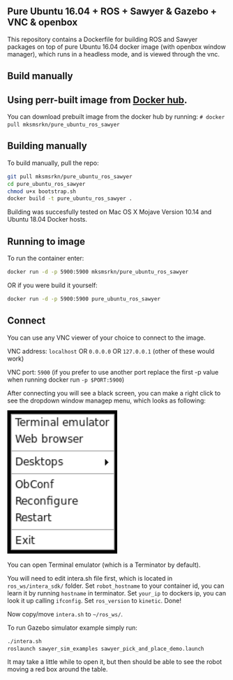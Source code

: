 ## Pure Ubuntu 16.04 + ROS + Sawyer &amp; Gazebo + VNC & openbox

This repository contains a Dockerfile for building ROS and Sawyer packages on top of pure Ubuntu 16.04 docker image (with openbox window manager), which runs in a headless mode, and is viewed through the vnc.


## Build manually


## Using perr-built image from [Docker hub]([https://hub.docker.com/r/mksmsrkn/pure_ubuntu_ros_sawyer/]).
You can download prebuilt image from the docker hub by running:
```# docker pull mksmsrkn/pure_ubuntu_ros_sawyer```


## Building manually

To build manually, pull the repo:

```bash
git pull mksmsrkn/pure_ubuntu_ros_sawyer
cd pure_ubuntu_ros_sawyer
chmod u+x bootstrap.sh
docker build -t pure_ubuntu_ros_sawyer .
```

Building was succesfully tested on Mac OS X Mojave Version 10.14 and Ubuntu 18.04 Docker hosts.


## Running to image

To run the container enter:

```bash
docker run -d -p 5900:5900 mksmsrkn/pure_ubuntu_ros_sawyer
```

OR if you were build it yourself:

```bash
docker run -d -p 5900:5900 pure_ubuntu_ros_sawyer
```

## Connect

You can use any VNC viewer of your choice to connect to the image.

VNC address: `localhost` OR `0.0.0.0` OR `127.0.0.1` (other of these would work)

VNC port: `5900` 
(if you prefer to use another port replace the first -p value when running docker run `-p $PORT:5900`)

After connecting you will see a black screen, you can make a right click to see the dropdown window managep menu, which looks as following:

![](misc/menu.png)

You can open Terminal emulator (which is a Terminator by default).

You will need to edit intera.sh file first, which is located in `ros_ws/intera_sdk/` folder.
Set `robot_hostname` to your container id, you can learn it by running `hostname` in terminator.
Set `your_ip` to dockers ip, you can look it up calling `ifconfig`.
Set `ros_version` to `kinetic`.
Done!

Now copy/move `intera.sh` to `~/ros_ws/`.

To run Gazebo simulator example simply run: 

```bash
./intera.sh
roslaunch sawyer_sim_examples sawyer_pick_and_place_demo.launch
```

It may take a little while to open it, but then should be able to see the robot moving a red box around the table.
